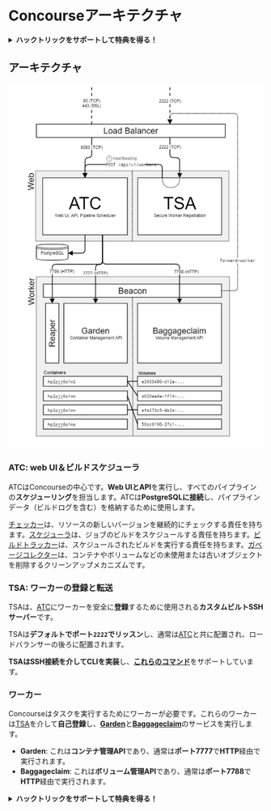 # Concourseアーキテクチャ

<details>

<summary><strong>ハックトリックをサポートして特典を得る！</strong></summary>

- **HackTricksで会社を宣伝したい**場合や、**最新バージョンのPEASSを入手したり、HackTricksをPDFでダウンロード**したい場合は、[**サブスクリプションプラン**](https://github.com/sponsors/carlospolop)をチェックしてください！
- [**公式PEASS＆HackTricksグッズ**](https://peass.creator-spring.com)を手に入れる
- [**The PEASS Family**](https://opensea.io/collection/the-peass-family)を見つけて、独占的な[**NFT**](https://opensea.io/collection/the-peass-family)のコレクションを発見する
- 💬 [**Discordグループ**](https://discord.gg/hRep4RUj7f)または[**Telegramグループ**](https://t.me/peass)に参加するか、**Twitter**で私をフォローする 🐦 [**@carlospolopm**](https://twitter.com/carlospolopm)
- **ハッキングのトリックを共有するには、**[**HackTricks**](https://github.com/carlospolop/hacktricks)と[**HackTricks Cloud**](https://github.com/carlospolop/hacktricks-cloud)のGitHubリポジトリにPRを提出してください。

</details>

## アーキテクチャ

![](<../../.gitbook/assets/image (39) (1).png>)

### ATC: web UI＆ビルドスケジューラ

ATCはConcourseの中心です。**Web UIとAPI**を実行し、すべてのパイプラインの**スケジューリング**を担当します。ATCは**PostgreSQLに接続**し、パイプラインデータ（ビルドログを含む）を格納するために使用します。

[チェッカー](https://concourse-ci.org/checker.html)は、リソースの新しいバージョンを継続的にチェックする責任を持ちます。[スケジューラ](https://concourse-ci.org/scheduler.html)は、ジョブのビルドをスケジュールする責任を持ちます。[ビルドトラッカー](https://concourse-ci.org/build-tracker.html)は、スケジュールされたビルドを実行する責任を持ちます。[ガベージコレクター](https://concourse-ci.org/garbage-collector.html)は、コンテナやボリュームなどの未使用または古いオブジェクトを削除するクリーンアップメカニズムです。

### TSA: ワーカーの登録と転送

TSAは、[ATC](https://concourse-ci.org/internals.html#component-atc)にワーカーを安全に**登録**するために使用される**カスタムビルトSSHサーバー**です。

TSAは**デフォルトでポート`2222`でリッスン**し、通常は[ATC](https://concourse-ci.org/internals.html#component-atc)と共に配置され、ロードバランサーの後ろに配置されます。

**TSAはSSH接続を介してCLIを実装**し、[**これらのコマンド**](https://concourse-ci.org/internals.html#component-tsa)をサポートしています。

### ワーカー

Concourseはタスクを実行するためにワーカーが必要です。これらのワーカーは[TSA](https://concourse-ci.org/internals.html#component-tsa)を介して**自己登録**し、[**Garden**](https://github.com/cloudfoundry-incubator/garden)と[**Baggageclaim**](https://github.com/concourse/baggageclaim)のサービスを実行します。

- **Garden**: これは**コンテナ管理API**であり、通常は**ポート7777**で**HTTP**経由で実行されます。
- **Baggageclaim**: これは**ボリューム管理API**であり、通常は**ポート7788**で**HTTP**経由で実行されます。

<details>

<summary><strong>ハックトリックをサポートして特典を得る！</strong></summary>

- **HackTricksで会社を宣伝したい**場合や、**最新バージョンのPEASSを入手したり、HackTricksをPDFでダウンロード**したい場合は、[**サブスクリプションプラン**](https://github.com/sponsors/carlospolop)をチェックしてください！
- [**公式PEASS＆HackTricksグッズ**](https://peass.creator-spring.com)を手に入れる
- [**The PEASS Family**](https://opensea.io/collection/the-peass-family)を見つけて、独占的な[**NFT**](https://opensea.io/collection/the-peass-family)のコレクションを発見する
- 💬 [**Discordグループ**](https://discord.gg/hRep4RUj7f)または[**Telegramグループ**](https://t.me/peass)に参加するか、**Twitter**で私をフォローする 🐦 [**@carlospolopm**](https://twitter.com/carlospolopm)
- **ハッキングのトリックを共有するには、**[**HackTricks**](https://github.com/carlospolop/hacktricks)と[**HackTricks Cloud**](https://github.com/carlospolop/hacktricks-cloud)のGitHubリポジトリにPRを提出してください。

</details>
